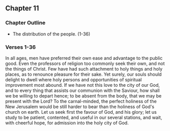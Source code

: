 ## Chapter 11

### Chapter Outline

- The distribution of the people. (1-36)

### Verses 1-36

In all ages, men have preferred their own ease and advantage to the public good. Even the professors of religion too commonly seek their own, and not the things of Christ. Few have had such attachment to holy things and holy places, as to renounce pleasure for their sake. Yet surely, our souls should delight to dwell where holy persons and opportunities of spiritual improvement most abound. If we have not this love to the city of our God, and to every thing that assists our communion with the Saviour, how shall we be willing to depart hence; to be absent from the body, that we may be present with the Lord? To the carnal-minded, the perfect holiness of the New Jerusalem would be still harder to bear than the holiness of God's church on earth. Let us seek first the favour of God, and his glory; let us study to be patient, contented, and useful in our several stations, and wait, with cheerful hope, for admission into the holy city of God.


